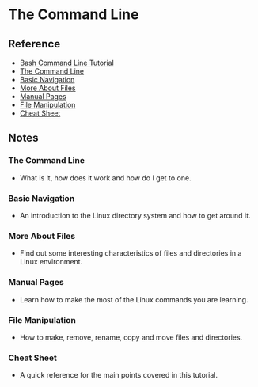 # The Command Line

## Reference

* [Bash Command Line Tutorial](https://ryanstutorials.net/linuxtutorial/)
* [The Command Line](https://ryanstutorials.net/linuxtutorial/commandline.php)
* [Basic Navigation](https://ryanstutorials.net/linuxtutorial/navigation.php)
* [More About Files](https://ryanstutorials.net/linuxtutorial/aboutfiles.php)
* [Manual Pages](https://ryanstutorials.net/linuxtutorial/manual.php)
* [File Manipulation](https://ryanstutorials.net/linuxtutorial/filemanipulation.php)
* [Cheat Sheet](https://ryanstutorials.net/linuxtutorial/cheatsheet.php)

## Notes

### The Command Line

  * What is it, how does it work and how do I get to one.

### Basic Navigation

* An introduction to the Linux directory system and how to get around it.

### More About Files

  * Find out some interesting characteristics of files and directories in a Linux environment.

### Manual Pages

* Learn how to make the most of the Linux commands you are learning.

### File Manipulation

* How to make, remove, rename, copy and move files and directories.

### Cheat Sheet

* A quick reference for the main points covered in this tutorial.

